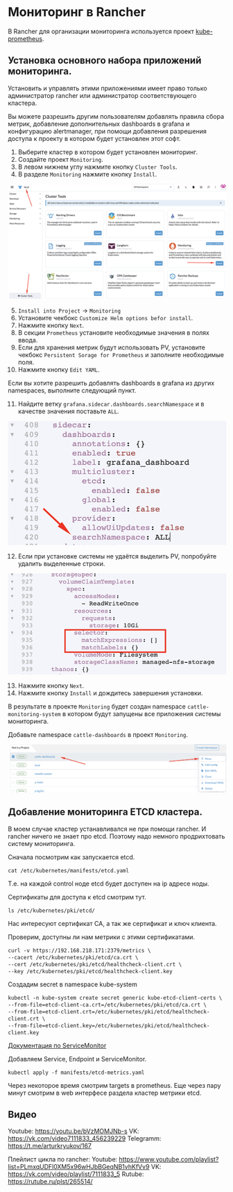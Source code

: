 # Мониторинг в Rancher

В Rancher для организации мониторинга используется проект 
[kube-prometheus](https://github.com/prometheus-operator/kube-prometheus).

## Установка основного набора приложений мониторинга.

Установить и управлять этими приложениями имеет право только администратор rancher или администратор 
соответствующего кластера.

Вы можете разрешить другим пользователям добавлять правила сбора метрик, добавление дополнительных dashboards
в grafana и конфигурацию alertmanager, при помощи добавления разрешения доступа к проекту в котором будет
установлен этот софт.

1. Выберите кластер в котором будет установлен мониторинг.
2. Создайте проект `Monitoring`.
3. В левом нижнем углу нажмите кнопку `Cluster Tools`.
4. В разделе `Monitoring` нажмите кнопку `Install`.

![pic1](images/pic1.png)

5. `Install into Project` -> `Monitoring`
6. Установите чекбокс `Customize Helm options befor install`. 
7. Нажмите кнопку `Next`. 
8. В секции `Prometheus` установите необходимые значения в полях ввода. 
9. Если для хранения метрик будут использовать PV, установите чекбокс `Persistent Sorage for Prometheus` и
   заполните необходимые поля.
10. Нажмите кнопку `Edit YAML`.

Если вы хотите разрешить добавлять dashboards в grafana из других namespaces, выполните следующий пункт.

11. Найдите ветку `grafana.sidecar.dashboards.searchNamespace` и в качестве значения поставьте `ALL`.

![pic2](images/pic2.png)

12. Если при установке системы не удаётся выделить PV, попробуйте удалить выделенные строки.

![pic3](images/pic3.png)

13. Нажмите кнопку `Next`.
14. Нажмите кнопку `Install` и дождитесь завершения установки.

В результате в проекте `Monitoring` будет создан namespace `cattle-monitoring-system` в котором будут запущены 
все приложения системы мониторинга.

Добавьте namespace `cattle-dashboards` в проект `Monitoring`.

![pic4](images/pic4.png)

## Добавление мониторинга ETCD кластера.

В моем случае кластер устанавливался не при помощи rancher. И rancher ничего не знает про etcd. Поэтому надо немного
продрихтовать систему мониторинга.

Сначала посмотрим как запускается etcd. 

```shell
cat /etc/kubernetes/manifests/etcd.yaml
```

Т.е. на каждой control ноде etcd будет доступен на ip адресе ноды.

Сертификаты для доступа к etcd смотрим тут.

```shell
ls /etc/kubernetes/pki/etcd/
```

Нас интересуют сертификат CA, а так же сертификат и ключ клиента.

Проверим, доступны ли нам метрики с этими сертификатами.

```shell
curl -v https://192.168.218.171:2379/metrics \
--cacert /etc/kubernetes/pki/etcd/ca.crt \
--cert /etc/kubernetes/pki/etcd/healthcheck-client.crt \
--key /etc/kubernetes/pki/etcd/healthcheck-client.key
```

Создадим secret в namespace kube-system

```shell
kubectl -n kube-system create secret generic kube-etcd-client-certs \
--from-file=etcd-client-ca.crt=/etc/kubernetes/pki/etcd/ca.crt \
--from-file=etcd-client.crt=/etc/kubernetes/pki/etcd/healthcheck-client.crt \
--from-file=etcd-client.key=/etc/kubernetes/pki/etcd/healthcheck-client.key
```

[Документация по ServiceMonitor](https://github.com/prometheus-operator/prometheus-operator/blob/main/example/prometheus-operator-crd-full/monitoring.coreos.com_servicemonitors.yaml)

Добавляем Service, Endpoint и ServiceMonitor.

```shell
kubectl apply -f manifests/etcd-metrics.yaml
```

Через некоторое время смотрим targets в prometheus. Еще через пару минут смотрим в web интерфесе раздела кластер
метрики etcd.

## Видео

Youtube: https://youtu.be/bVzMOMJNb-s
VK: https://vk.com/video7111833_456239229
Telegramm: https://t.me/arturkryukov/167

Плейлист цикла по rancher: 
Youtube: https://www.youtube.com/playlist?list=PLmxqUDFl0XM5x96wHJbBGeqNB1vhKfVv9
VK: https://vk.com/video/playlist/7111833_5
Rutube: https://rutube.ru/plst/265514/